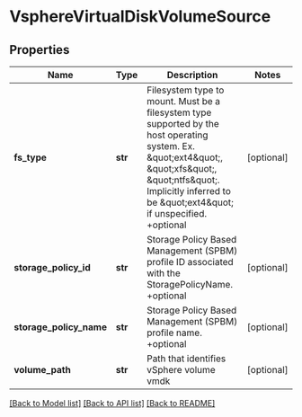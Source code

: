 # VsphereVirtualDiskVolumeSource

## Properties
Name | Type | Description | Notes
------------ | ------------- | ------------- | -------------
**fs_type** | **str** | Filesystem type to mount. Must be a filesystem type supported by the host operating system. Ex. \&quot;ext4\&quot;, \&quot;xfs\&quot;, \&quot;ntfs\&quot;. Implicitly inferred to be \&quot;ext4\&quot; if unspecified. +optional | [optional] 
**storage_policy_id** | **str** | Storage Policy Based Management (SPBM) profile ID associated with the StoragePolicyName. +optional | [optional] 
**storage_policy_name** | **str** | Storage Policy Based Management (SPBM) profile name. +optional | [optional] 
**volume_path** | **str** | Path that identifies vSphere volume vmdk | [optional] 

[[Back to Model list]](../README.md#documentation-for-models) [[Back to API list]](../README.md#documentation-for-api-endpoints) [[Back to README]](../README.md)


